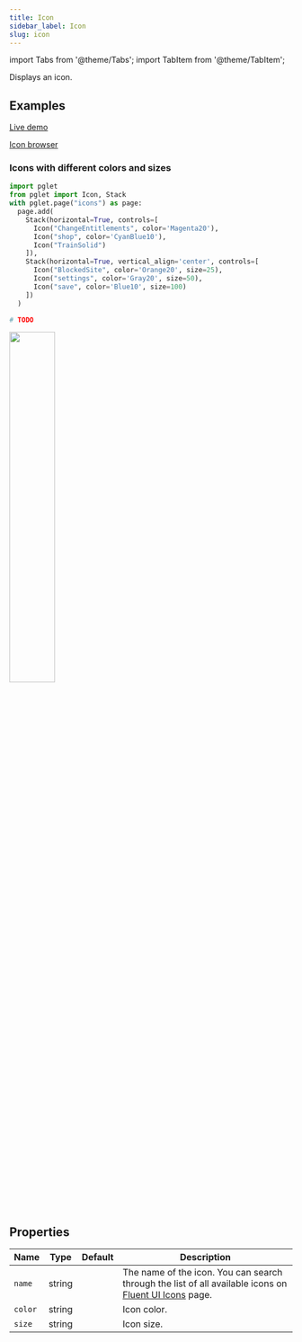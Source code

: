 ```yaml
---
title: Icon
sidebar_label: Icon
slug: icon
---
```

import Tabs from '@theme/Tabs';
import TabItem from '@theme/TabItem';

Displays an icon.

## Examples

[Live demo](https://python-dropdown-example.pgletio.repl.co)

[Icon browser](https://python-icon-browser.pgletio.repl.co/)

### Icons with different colors and sizes

<Tabs groupId="language">
  <TabItem value="python" label="Python" default>

```python
import pglet
from pglet import Icon, Stack
with pglet.page("icons") as page:
  page.add(
    Stack(horizontal=True, controls=[
      Icon("ChangeEntitlements", color='Magenta20'),
      Icon("shop", color='CyanBlue10'),
      Icon("TrainSolid")
    ]),
    Stack(horizontal=True, vertical_align='center', controls=[
      Icon("BlockedSite", color='Orange20', size=25),
      Icon("settings", color='Gray20', size=50),
      Icon("save", color='Blue10', size=100)
    ])        
  )
```
  </TabItem>
  <TabItem value="powershell" label="PowerShell">

```powershell
# TODO
```

  </TabItem>
</Tabs>

<img src="/img/docs/controls/icon/icons.png" width="40%" />

## Properties

| Name      | Type    | Default | Description |
| --------- | ------- | ------- | ----------- |
| `name`    | string  |         | The name of the icon. You can search through the list of all available icons on [Fluent UI Icons](https://developer.microsoft.com/en-us/fluentui#/styles/web/icons#fabric-react) page. |
| `color`     | string  |         | Icon color. |
| `size`     | string  |         | Icon size. |
